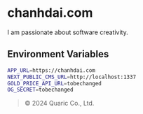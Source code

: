 # chanhdai.com

I am passionate about software creativity.

## Environment Variables

```bash
APP_URL=https://chanhdai.com
NEXT_PUBLIC_CMS_URL=http://localhost:1337
GOLD_PRICE_API_URL=tobechanged
OG_SECRET=tobechanged

```
> © 2024 Quaric Co., Ltd.

